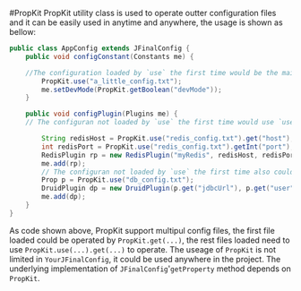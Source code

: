 #PropKit
PropKit utility class is used to operate outter configuration files and it can be easily used in anytime and anywhere, the usage is shown as bellow:

```java
public class AppConfig extends JFinalConfig {
    public void configConstant(Constants me) {

    //The configuration loaded by `use` the first time would be the main configuration, which could retrive values via `PropKit.get(...)`
        PropKit.use("a_little_config.txt");
        me.setDevMode(PropKit.getBoolean("devMode"));
    }

    public void configPlugin(Plugins me) {
    // The configuran not loaded by `use` the first time would use `use` to specify config files to retrive values.

        String redisHost = PropKit.use("redis_config.txt").get("host");
        int redisPort = PropKit.use("redis_config.txt").getInt("port");
        RedisPlugin rp = new RedisPlugin("myRedis", redisHost, redisPort);
        me.add(rp);
        // The configuran not loaded by `use` the first time also could get a `Prop` object, through which you can retrive values.
        Prop p = PropKit.use("db_config.txt");
        DruidPlugin dp = new DruidPlugin(p.get("jdbcUrl"), p.get("user")...);
        me.add(dp);
    }
}

```
As code shown above, PropKit support multipul config files, the first file loaded could be operated by `PropKit.get(...)`, the rest files loaded need to use `PropKit.use(...).get(...)` to operate. The useage of `PropKit` is not limited in `YourJFinalConfig`, it could be used anywhere in the project. The underlying implementation of `JFinalConfig`'`getProperty` method depends on `PropKit`.
